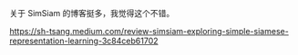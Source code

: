 关于 SimSiam 的博客挺多，我觉得这个不错。

https://sh-tsang.medium.com/review-simsiam-exploring-simple-siamese-representation-learning-3c84ceb61702
